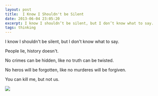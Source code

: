 ```yaml
---
layout: post
title:  I Know I Shouldn't be Silent
date: 2013-06-04 23:05:20
excerpt: I know I shouldn’t be silent, but I don’t know what to say.
tags: thinking
---
```

I know I shouldn't be silent, but I don't know what to say.

People lie, history doesn't. 

No crimes can be hidden, like no truth can be twisted.

No heros will be forgotten, like no murderes will be forgiven.

You can kill me, but not us.

![](http://25.media.tumblr.com/5fc11a8c8552ac961b6dbdff06641e7d/tumblr_mnvhymaGrP1r3lgkdo1_500.jpg)
